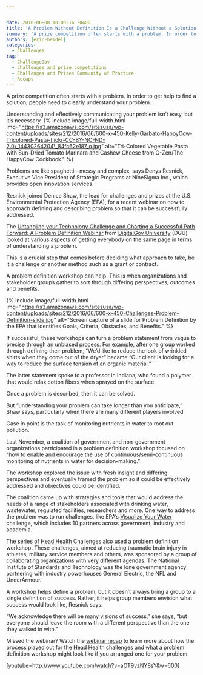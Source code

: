 ```yaml
---


date: 2016-06-08 10:00:16 -0400
title: 'A Problem Without Definition Is a Challenge Without a Solution'
summary: 'A prize competition often starts with a problem. In order to get help to find a solution, people need to clearly understand your problem. Understanding and effectively communicating your problem isn&rsquo;t easy, but it’snecessary. Problems are like spaghetti&mdash;messy and complex, says Denys Resnick, Executive Vice President of Strategic Programs at NineSigma Inc., which provides'
authors: [eric-beidel]
categories:
  - Challenges
tag:
  - ChallengeGov
  - challenges and prize competitions
  - Challenges and Prizes Community of Practice
  - Recaps
---
```


A prize competition often starts with a problem. In order to get help to find a solution, people need to clearly understand your problem.

Understanding and effectively communicating your problem isn’t easy, but it’s necessary. 
{% include image/full-width.html img="https://s3.amazonaws.com/sitesusa/wp-content/uploads/sites/212/2016/06/600-x-450-Kelly-Garbato-HappyCow-Tricolored-Pasta-flickr-CC-BY-NC-ND-2.0\_14430264204\_84fc62e187_o.jpg" alt="Tri-Colored Vegetable Pasta with Sun-Dried Tomato Marinara and Cashew Cheese from G-Zen/The HappyCow Cookbook." %} 

Problems are like spaghetti—messy and complex, says Denys Resnick, Executive Vice President of Strategic Programs at NineSigma Inc., which provides open innovation services.

Resnick joined Denice Shaw, the lead for challenges and prizes at the U.S. Environmental Protection Agency (EPA), for a recent webinar on how to approach defining and describing problem so that it can be successfully addressed.

The [Untangling your Technology Challenge and Charting a Successful Path Forward: A Problem Definition Webinar](https://www.youtube.com/watch?v=aOT9vzNY8sY&feature=youtu.be) from [DigitalGov University](https://www.WHATEVER/digitalgov-university/) (DGU) looked at various aspects of getting everybody on the same page in terms of understanding a problem.

This is a crucial step that comes before deciding what approach to take, be it a challenge or another method such as a grant or contract.

A problem definition workshop can help. This is when organizations and stakeholder groups gather to sort through differing perspectives, outcomes and benefits.


{% include image/full-width.html img="https://s3.amazonaws.com/sitesusa/wp-content/uploads/sites/212/2016/06/600-x-450-Challenges-Problem-Definition-slide.jpg" alt="Screen capture of a slide for Problem Definition by the EPA that identifies Goals, Criteria, Obstacles, and Benefits." %}

If successful, these workshops can turn a problem statement from vague to precise through an unbiased process. For example, after one group worked through defining their problem, “We’d like to reduce the look of wrinkled shirts when they come out of the dryer” became “Our client is looking for a way to reduce the surface tension of an organic material.”

The latter statement spoke to a professor in Indiana, who found a polymer that would relax cotton fibers when sprayed on the surface.

Once a problem is described, then it can be solved.

But “understanding your problem can take longer than you anticipate,” Shaw says, particularly when there are many different players involved.

Case in point is the task of monitoring nutrients in water to root out pollution.

Last November, a coalition of government and non-government organizations participated in a problem definition workshop focused on “how to enable and encourage the use of continuous/semi-continuous monitoring of nutrients in water for decision-making.”

The workshop explored the issue with fresh insight and differing perspectives and eventually framed the problem so it could be effectively addressed and objectives could be identified.

The coalition came up with strategies and tools that would address the needs of a range of stakeholders associated with drinking water, wastewater, regulated facilities, researchers and more. One way to address the problem was to run challenges, like EPA’s [Visualize Your Water](https://www.challenge.gov/challenge/visualize-your-water/) challenge, which includes 10 partners across government, industry and academia.

The series of [Head Health Challenges](https://ninesights.ninesigma.com/web/head-health) also used a problem definition workshop. These challenges, aimed at reducing traumatic brain injury in athletes, military service members and others, was sponsored by a group of collaborating organizations with very different agendas. The National Institute of Standards and Technology was the lone government agency partnering with industry powerhouses General Electric, the NFL and UnderArmour.

A workshop helps define a problem, but it doesn’t always bring a group to a single definition of success. Rather, it helps group members envision what success would look like, Resnick says.

“We acknowledge there will be many visions of success,” she says, “but everyone should leave the room with a different perspective than the one they walked in with.”

Missed the webinar? Watch the [webinar recap](https://www.youtube.com/watch?v=aOT9vzNY8sY&feature=youtu.be) to learn more about how the process played out for the Head Health challenges and what a problem definition workshop might look like if you arranged one for your problem.

[youtube=http://www.youtube.com/watch?v=aOT9vzNY8sY&w=600]
  
&nbsp;